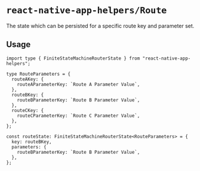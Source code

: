 # `react-native-app-helpers/Route`

The state which can be persisted for a specific route key and parameter set.

## Usage

```tsx
import type { FiniteStateMachineRouterState } from "react-native-app-helpers";

type RouteParameters = {
  routeAKey: {
    routeAParameterKey: `Route A Parameter Value`,
  },
  routeBKey: {
    routeBParameterKey: `Route B Parameter Value`,
  },
  routeCKey: {
    routeCParameterKey: `Route C Parameter Value`,
  },
};

const routeState: FiniteStateMachineRouterState<RouteParameters> = {
  key: routeBKey,
  parameters: {
    routeBParameterKey: `Route B Parameter Value`,
  },
};
```

